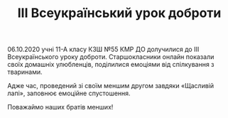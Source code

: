 ﻿---
title: ІІІ Всеукраїнський урок доброти
---

06.10.2020 учні 11-А класу КЗШ №55 КМР ДО долучилися до ІІІ Всеукраїнського уроку доброти. Старшокласники онлайн показали своїх домашніх улюбленців, поділилися емоціями від спілкування з тваринами.

Адже час, проведений зі своїм меншим другом завдяки «Щасливій лапі», заповнює емоційне спустошення.

Поважаймо наших братів менших!

<slideshow></slideshow>